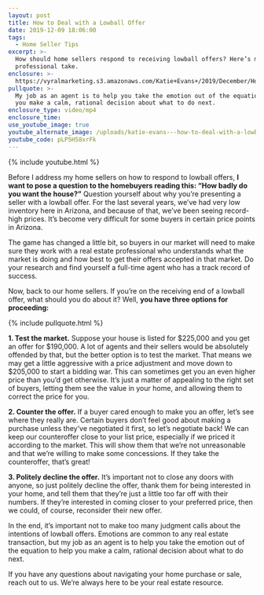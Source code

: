 ```yaml
---
layout: post
title: How to Deal with a Lowball Offer
date: 2019-12-09 18:06:00
tags:
  - Home Seller Tips
excerpt: >-
  How should home sellers respond to receiving lowball offers? Here’s my
  professional take.
enclosure: >-
  https://vyralmarketing.s3.amazonaws.com/Katie+Evans+/2019/December/How+to+Deal+with+a+Lowball+Offer.mp4
pullquote: >-
  My job as an agent is to help you take the emotion out of the equation to help
  you make a calm, rational decision about what to do next.
enclosure_type: video/mp4
enclosure_time:
use_youtube_image: true
youtube_alternate_image: /uploads/katie-evans---how-to-deal-with-a-lowball-offer-youtube.jpg
youtube_code: pLP5H58xrFk
---
```


{% include youtube.html %}&nbsp;

Before I address my home sellers on how to respond to lowball offers, **I want to pose a question to the homebuyers reading this: “How badly do you want the house?”** Question yourself about why you’re presenting a seller with a lowball offer. For the last several years, we’ve had very low inventory here in Arizona, and because of that, we’ve been seeing record-high prices. It’s become very difficult for some buyers in certain price points in Arizona.&nbsp;

The game has changed a little bit, so buyers in our market will need to make sure they work with a real estate professional who understands what the market is doing and how best to get their offers accepted in that market. Do your research and find yourself a full-time agent who has a track record of success.

Now, back to our home sellers. If you’re on the receiving end of a lowball offer, what should you do about it? Well, **you have three options for proceeding:**

{% include pullquote.html %}&nbsp;

**1\. Test the market.** Suppose your house is listed for $225,000 and you get an offer for $190,000. A lot of agents and their sellers would be absolutely offended by that, but the better option is to test the market. That means we may get a little aggressive with a price adjustment and move down to $205,000 to start a bidding war. This can sometimes get you an even higher price than you’d get otherwise. It’s just a matter of appealing to the right set of buyers, letting them see the value in your home, and allowing them to correct the price for you.

**2\. Counter the offer.** If a buyer cared enough to make you an offer, let’s see where they really are. Certain buyers don’t feel good about making a purchase unless they’ve negotiated it first, so let’s negotiate back\! We can keep our counteroffer close to your list price, especially if we priced it according to the market. This will show them that we’re not unreasonable and that we’re willing to make some concessions. If they take the counteroffer, that’s great\!&nbsp;

**3\. Politely decline the offer.** It’s important not to close any doors with anyone, so just politely decline the offer, thank them for being interested in your home, and tell them that they’re just a little too far off with their numbers. If they’re interested in coming closer to your preferred price, then we could, of course, reconsider their new offer.

In the end, it’s important not to make too many judgment calls about the intentions of lowball offers. Emotions are common to any real estate transaction, but my job as an agent is to help you take the emotion out of the equation to help you make a calm, rational decision about what to do next.

If you have any questions about navigating your home purchase or sale, reach out to us. We’re always here to be your real estate resource.